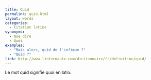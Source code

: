 ```yaml
---
title: Quid
permalink: quid.html
layout: words
categories:
  - Citation latine
synonyms:
  - Que dire
  - Quoi
examples:
  - "Mais alors, quid de l'infimum ?"
  - "Quid ?"
link: http://www.linternaute.com/dictionnaire/fr/definition/quid/
---
```


Le mot quid signifie quoi en latin.
